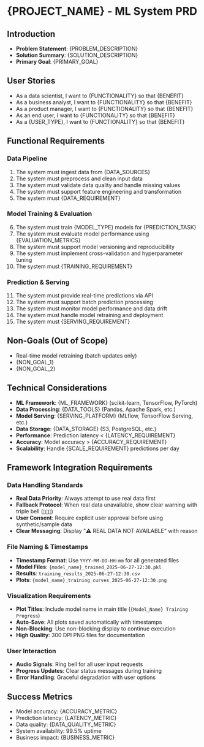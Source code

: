 # {PROJECT_NAME} - ML System PRD

## Introduction
- **Problem Statement**: {PROBLEM_DESCRIPTION}
- **Solution Summary**: {SOLUTION_DESCRIPTION}  
- **Primary Goal**: {PRIMARY_GOAL}

## User Stories
- As a data scientist, I want to {FUNCTIONALITY} so that {BENEFIT}
- As a business analyst, I want to {FUNCTIONALITY} so that {BENEFIT}
- As a product manager, I want to {FUNCTIONALITY} so that {BENEFIT}
- As an end user, I want to {FUNCTIONALITY} so that {BENEFIT}
- As a {USER_TYPE}, I want to {FUNCTIONALITY} so that {BENEFIT}

## Functional Requirements

### Data Pipeline
1. The system must ingest data from {DATA_SOURCES}
2. The system must preprocess and clean input data
3. The system must validate data quality and handle missing values
4. The system must support feature engineering and transformation
5. The system must {DATA_REQUIREMENT}

### Model Training & Evaluation
6. The system must train {MODEL_TYPE} models for {PREDICTION_TASK}
7. The system must evaluate model performance using {EVALUATION_METRICS}
8. The system must support model versioning and reproducibility
9. The system must implement cross-validation and hyperparameter tuning
10. The system must {TRAINING_REQUIREMENT}

### Prediction & Serving
11. The system must provide real-time predictions via API
12. The system must support batch prediction processing
13. The system must monitor model performance and data drift
14. The system must handle model retraining and deployment
15. The system must {SERVING_REQUIREMENT}

## Non-Goals (Out of Scope)
- Real-time model retraining (batch updates only)
- {NON_GOAL_1}
- {NON_GOAL_2}

## Technical Considerations
- **ML Framework**: {ML_FRAMEWORK} (scikit-learn, TensorFlow, PyTorch)
- **Data Processing**: {DATA_TOOLS} (Pandas, Apache Spark, etc.)
- **Model Serving**: {SERVING_PLATFORM} (MLflow, TensorFlow Serving, etc.)
- **Data Storage**: {DATA_STORAGE} (S3, PostgreSQL, etc.)
- **Performance**: Prediction latency < {LATENCY_REQUIREMENT}
- **Accuracy**: Model accuracy > {ACCURACY_REQUIREMENT}
- **Scalability**: Handle {SCALE_REQUIREMENT} predictions per day

## Framework Integration Requirements

### Data Handling Standards
- **Real Data Priority**: Always attempt to use real data first
- **Fallback Protocol**: When real data unavailable, show clear warning with triple bell (`🔔🔔🔔`)
- **User Consent**: Require explicit user approval before using synthetic/sample data
- **Clear Messaging**: Display "⚠️ REAL DATA NOT AVAILABLE" with reason

### File Naming & Timestamps
- **Timestamp Format**: Use `YYYY-MM-DD-HH:mm` for all generated files
- **Model Files**: `{model_name}_trained_2025-06-27-12:30.pkl`
- **Results**: `training_results_2025-06-27-12:30.csv`
- **Plots**: `{model_name}_training_curves_2025-06-27-12:30.png`

### Visualization Requirements
- **Plot Titles**: Include model name in main title (`{Model_Name} Training Progress`)
- **Auto-Save**: All plots saved automatically with timestamps
- **Non-Blocking**: Use non-blocking display to continue execution
- **High Quality**: 300 DPI PNG files for documentation

### User Interaction
- **Audio Signals**: Ring bell for all user input requests
- **Progress Updates**: Clear status messages during training
- **Error Handling**: Graceful degradation with user options

## Success Metrics
- Model accuracy: {ACCURACY_METRIC}
- Prediction latency: {LATENCY_METRIC}
- Data quality: {DATA_QUALITY_METRIC}
- System availability: 99.5% uptime
- Business impact: {BUSINESS_METRIC}